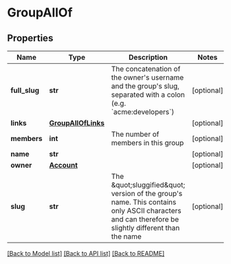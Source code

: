 # GroupAllOf

## Properties
Name | Type | Description | Notes
------------ | ------------- | ------------- | -------------
**full_slug** | **str** | The concatenation of the owner&#39;s username and the group&#39;s slug, separated with a colon (e.g. &#x60;acme:developers&#x60;)  | [optional] 
**links** | [**GroupAllOfLinks**](GroupAllOfLinks.md) |  | [optional] 
**members** | **int** | The number of members in this group | [optional] 
**name** | **str** |  | [optional] 
**owner** | [**Account**](Account.md) |  | [optional] 
**slug** | **str** | The \&quot;sluggified\&quot; version of the group&#39;s name. This contains only ASCII characters and can therefore be slightly different than the name | [optional] 

[[Back to Model list]](../README.md#documentation-for-models) [[Back to API list]](../README.md#documentation-for-api-endpoints) [[Back to README]](../README.md)


